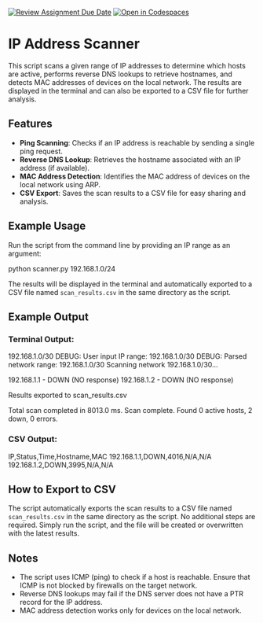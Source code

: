 [![Review Assignment Due Date](https://classroom.github.com/assets/deadline-readme-button-22041afd0340ce965d47ae6ef1cefeee28c7c493a6346c4f15d667ab976d596c.svg)](https://classroom.github.com/a/cYbEVSqo)
[![Open in Codespaces](https://classroom.github.com/assets/launch-codespace-2972f46106e565e64193e422d61a12cf1da4916b45550586e14ef0a7c637dd04.svg)](https://classroom.github.com/open-in-codespaces?assignment_repo_id=17897227)


# IP Address Scanner

This script scans a given range of IP addresses to determine which hosts are active, performs reverse DNS lookups to retrieve hostnames, and detects MAC addresses of devices on the local network. The results are displayed in the terminal and can also be exported to a CSV file for further analysis.

## Features
- **Ping Scanning**: Checks if an IP address is reachable by sending a single ping request.
- **Reverse DNS Lookup**: Retrieves the hostname associated with an IP address (if available).
- **MAC Address Detection**: Identifies the MAC address of devices on the local network using ARP.
- **CSV Export**: Saves the scan results to a CSV file for easy sharing and analysis.

## Example Usage
Run the script from the command line by providing an IP range as an argument:

python scanner.py 192.168.1.0/24

The results will be displayed in the terminal and automatically exported to a CSV file named `scan_results.csv` in the same directory as the script.

## Example Output

### Terminal Output:
192.168.1.0/30
DEBUG: User input IP range: 192.168.1.0/30
DEBUG: Parsed network range: 192.168.1.0/30
Scanning network 192.168.1.0/30...

192.168.1.1 - DOWN (NO response)
192.168.1.2 - DOWN (NO response)

Results exported to scan_results.csv

Total scan completed in 8013.0 ms.
Scan complete. Found 0 active hosts, 2 down, 0 errors.

### CSV Output:
IP,Status,Time,Hostname,MAC
192.168.1.1,DOWN,4016,N/A,N/A
192.168.1.2,DOWN,3995,N/A,N/A

## How to Export to CSV
The script automatically exports the scan results to a CSV file named `scan_results.csv` in the same directory as the script. No additional steps are required. Simply run the script, and the file will be created or overwritten with the latest results.

## Notes
- The script uses ICMP (ping) to check if a host is reachable. Ensure that ICMP is not blocked by firewalls on the target network.
- Reverse DNS lookups may fail if the DNS server does not have a PTR record for the IP address.
- MAC address detection works only for devices on the local network.